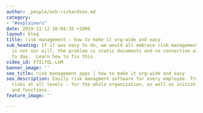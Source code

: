```yaml
---
author: _people/ash-richardson.md
category:
- "#explainers"
date: 2019-11-12 16:04:35 +1000
layout: blog
title: risk management - how to make it org-wide and easy
sub_heading: If it was easy to do, we would all embrace risk management - the problem
  is not our will, the problem is static documents and no connection with our day
  to day.  Learn how to fix this.
video_id: FfIifQL-LkM
banner_image: ''
seo_title: risk management apps | how to make it org-wide and easy
seo_description: Easily risk managment software for every employee. Track and manage
  risks at all levels - for the whole organization, as well as initiatives, projects
  and functions.
feature_image: ''

---
```

